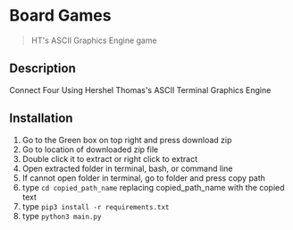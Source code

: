 # **Board Games**
>HT's ASCII Graphics Engine game
## Description
Connect Four Using Hershel Thomas's ASCII Terminal Graphics Engine

## Installation
1. Go to the Green box on top right and press download zip
2. Go to location of downloaded zip file
3. Double click it to extract or right click to extract
4. Open extracted folder in terminal, bash, or command line
5. If cannot open folder in terminal, go to folder and press copy path
6. type `cd copied_path_name` replacing copied_path_name with the copied text
7. type `pip3 install -r requirements.txt`
8. type `python3 main.py`

